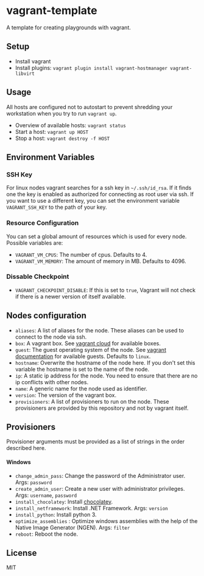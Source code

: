 # vagrant-template

A template for creating playgrounds with vagrant.

## Setup

- Install vagrant
- Install plugins: `vagrant plugin install vagrant-hostmanager vagrant-libvirt`

## Usage

All hosts are configured not to autostart to prevent shredding your workstation when you try to run `vagrant up`.

- Overview of available hosts: `vagrant status`
- Start a host: `vagrant up HOST`
- Stop a host: `vagrant destroy -f HOST`

## Environment Variables

### SSH Key

For linux nodes vagrant searches for a ssh key in `~/.ssh/id_rsa`. If it finds one the key is enabled as authorized for connecting as root user via ssh. If you want to use a different key, you can set the environment variable `VAGRANT_SSH_KEY` to the path of your key.

### Resource Configuration

You can set a global amount of resources which is used for every node. Possible variables are:

- `VAGRANT_VM_CPUS`: The number of cpus. Defaults to 4.
- `VAGRANT_VM_MEMORY`: The amount of memory in MB. Defaults to 4096.

### Dissable Checkpoint

- `VAGRANT_CHECKPOINT_DISABLE`: If this is set to `true`, Vagrant will not check if there is a newer version of itself available.

## Nodes configuration

- `aliases`: A list of aliases for the node. These aliases can be used to connect to the node via ssh.
- `box`: A vagrant box. See [vagrant cloud](https://app.vagrantup.com/boxes/search) for available boxes.
- `guest`: The guest operating system of the node. See [vagrant documentation](https://www.vagrantup.com/docs/providers/) for available guests. Defaults to `linux`.
- `hostname`: Overwrite the hostname of the node here. If you don't set this variable the hostname is set to the name of the node.
- `ip`: A static ip address for the node. You need to ensure that there are no ip conflicts with other nodes.
- `name`: A generic name for the node used as identifier.
- `version`: The version of the vagrant box.
- `provisioners`: A list of provisioners to run on the node. These provisioners are provided by this repository and not by vagrant itself.

## Provisioners

Provisioner arguments must be provided as a list of strings in the order described here.

#### Windows

- `change_admin_pass`: Change the password of the Administrator user. Args: `password`
- `create_admin_user`: Create a new user with administrator privileges. Args: `username`, `password`
- `install_chocolatey`: Install [chocolatey](https://chocolatey.org/).
- `install_netframework`: Install .NET Framework. Args: `version`
- `install_python`: Install python 3.
- `optimize_assemblies` : Optimize windows assemblies with the help of the Native Image Generator (NGEN). Args: `filter`
- `reboot`: Reboot the node.

## License

MIT

